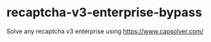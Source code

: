 # recaptcha-v3-enterprise-bypass
Solve any recaptcha v3 enterprise using https://www.capsolver.com/



                                                                                                                                                                             